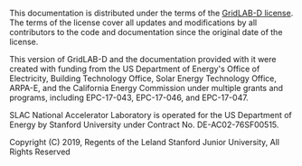 This documentation is distributed under the terms of the [GridLAB-D license](https://source.gridlabd.us/blob/master/LICENSE). The terms of the license cover all updates and modifications by all contributors to the code and documentation since the original date of the license.

This version of GridLAB-D and the documentation provided with it were created with funding from the US Department of Energy's Office of Electricity, Building Technology Office, Solar Energy Technology Office, ARPA-E, and the California Energy Commission under multiple grants and programs, including EPC-17-043, EPC-17-046, and EPC-17-047.

SLAC National Accelerator Laboratory is operated for the US Department of Energy by Stanford University under Contract No. DE-AC02-76SF00515.

Copyright (C) 2019, Regents of the Leland Stanford Junior University, All Rights Reserved
